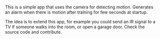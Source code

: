 This is a simple app that uses the camera for detecting motion. Generates an alarm when there is motion after training for few seconds at startup.

The idea is to extend this app, for example you could send an IR signal to a TV if someone walks into the room, or open a garage door. Check the source code and contribute.
